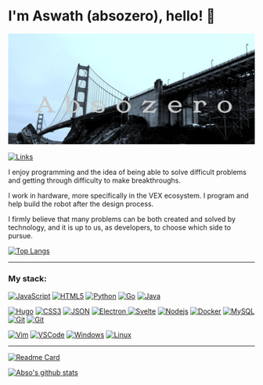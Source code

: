 ﻿
# I'm Aswath (absozero), hello! 👋

![image](./banner.jpg)

[![Links](https://img.shields.io/badge/-Links-green?style=flat&link=https://absozero.github.io)](https://absozero.github.io)

I enjoy programming and the idea of being able to solve difficult problems and getting through difficulty to make breakthroughs.

I work in hardware, more specifically in the VEX ecosystem. I program and help build the robot after the design process.

I firmly believe that many problems can be both created and solved by technology, and it is up to us, as developers, to choose which side to pursue.

[![Top Langs](https://github-readme-stats.vercel.app/api/top-langs/?username=absozero&theme=radical)](https://github.com/absozero)

---

### My stack:
[![JavaScript](https://img.shields.io/badge/-JavaScript-black?style=flat&logo=javascript&link=https://github.com/absozero)](https://github.com/absozero)
[![HTML5](https://img.shields.io/badge/-HTML5-E34F26?style=flat&logo=html5&logoColor=white&link=https://github.com/absozero)](https://github.com/absozero)
[![Python](https://img.shields.io/badge/-Python-darkblue?style=flat&logo=python&logoColor=yellow&link=https://github.com/absozero)](https://github.com/absozero)
[![Go](https://img.shields.io/badge/-Go-blue?style=flat&logo=go&logoColor=white&link=https://github.com/absozero)](https://github.com/absozero)
[![Java](https://img.shields.io/badge/Rust-D87600?style=flat&logo=rust&link=https://github.com/absozero)](https://github.com/absozero)

[![Hugo](https://img.shields.io/badge/-Hugo-418958?style=flat&logo=hugo&logoColor=white&link=https://github.com/absozero)](https://github.com/absozero)
[![CSS3](https://img.shields.io/badge/-CSS3-1572B6?style=flat&logo=css3&link=https://github.com/absozero)](https://github.com/absozero)
[![JSON](https://img.shields.io/badge/-json-02569B?style=flat&logo=json&link=https://github.com/absozero)](https://github.com/absozero)
[![Electron](https://img.shields.io/badge/-Electron-dimgray?style=flat&logo=electron&logoColor=aliceblue&link=https://github.com/absozero)](https://github.com/absozero)[
![Svelte](https://img.shields.io/badge/-Svelte-orangered?style=flat&logo=svelte&logoColor=white&link=https://github.com/absozero)](https://github.com/absozero)
[
![Nodejs](https://img.shields.io/badge/-Nodejs-darkgreen?style=flat&logo=Node.js&logoColor=yellow&link=https://github.com/absozero)](https://github.com/absozero)
[![Docker](https://img.shields.io/badge/-Docker-black?style=flat&logo=docker&link=https://github.com/absozero)](https://github.com/absozero)
[![MySQL](https://img.shields.io/badge/-MySQL-black?style=flat&logo=mysql&link=https://github.com/absozero)](https://github.com/absozero)
[![Git](https://img.shields.io/badge/-Git-black?style=flat&logo=git&link=https://github.com/absozero)](https://github.com/absozero)
[![Git](https://img.shields.io/badge/-Github-black?style=flat&logo=github&logoColor=white&link=https://github.com/absozero)](https://github.com/absozero)

[![Vim](https://img.shields.io/badge/-Vim-darkgreen?style=flat&logo=vim&link=https://github.com/absozero)](https://github.com/absozero)
[![VSCode](https://img.shields.io/badge/-Vscode-blue?style=flat&logo=visual-studio-code&link=https://github.com/absozero)](https://github.com/absozero)
[![Windows](https://img.shields.io/badge/-Windows-darkblue?style=flat&logo=windows&link=https://github.com/absozero)](https://github.com/absozero)
[![Linux](https://img.shields.io/badge/-Linux-black?style=flat&logo=linux&logoColor=yellow&link=https://github.com/absozero)](https://github.com/absozero)

---

[![Readme Card](https://github-readme-stats.vercel.app/api/pin/?username=absozero&theme=react&repo=absozero.github.io)](https://github.com/absozero/absozero.github.io)

[![Abso's github stats](https://github-readme-stats.vercel.app/api?username=absozero&theme=blueberry&show_icons=true&hide_border=true&bg_color=303446&text_color=c6d0f5&icon_color=ca9ee6&title_color=81c8be)](https://github.com/absozero/absozero)
